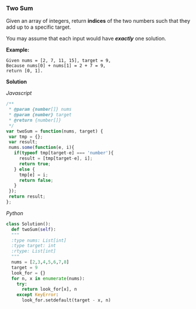 ### Two Sum

Given an array of integers, return **indices** of the two numbers such that they add up to a specific target.

You may assume that each input would have **_exactly_** one solution.

**Example:**
```
Given nums = [2, 7, 11, 15], target = 9,
Because nums[0] + nums[1] = 2 + 7 = 9,
return [0, 1].
```
**Solution**

*Javascript*

```js
/**
 * @param {number[]} nums
 * @param {number} target
 * @return {number[]}
 */
var twoSum = function(nums, target) {
 var tmp = {};
 var result;
 nums.some(function(e, i){
   if(typeof tmp[target-e] === 'number'){
     result = [tmp[target-e], i];
     return true;
   } else {
     tmp[e] = i;
     return false;
   }
 });
 return result;
};
```

_Python_

```py
class Solution():
  def twoSum(self):
  """
  :type nums: List[int]
  :type target: int
  :rtype: List[int]
  """
  nums = [2,3,4,5,6,7,8]
  target = 9
  look_for = {}
  for n, x in enumerate(nums):
    try:
      return look_for[x], n
    except KeyError:
      look_for.setdefault(target - x, n)
```

